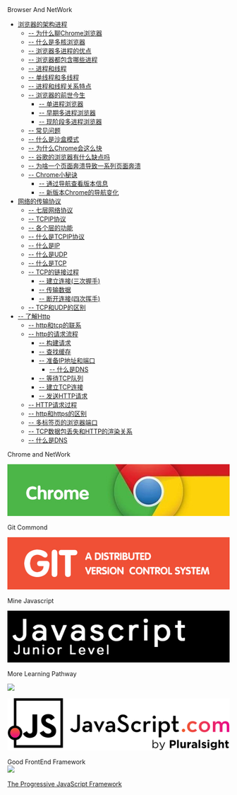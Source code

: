<!--- <img class="logo" src="img/logo.png" /> -->

<div class="sideBarTitle">Browser And NetWork</div>

* [浏览器的架构进程](base/#浏览器的架构进程)
    * [-- 为什么聊Chrome浏览器](base/#为什么聊Chrome浏览器)
    * [-- 什么是多核浏览器](base/#什么是多核浏览器)
    * [-- 浏览器多进程的优点](base/#浏览器多进程的优点)
    * [-- 浏览器都包含哪些进程](base/#浏览器都包含哪些进程)
    * [-- 进程和线程](base/#进程和线程)
    * [-- 单线程和多线程](base/#单线程和多线程)
    * [-- 进程和线程关系特点](base/#进程和线程关系特点)
    * [-- 浏览器的前世今生](base/#浏览器的前世今生)
        * [-- 单进程浏览器](base/#单进程浏览器) 
        * [-- 早期多进程浏览器](base/#早期多进程浏览器) 
        * [-- 现阶段多进程浏览器](base/#现阶段多进程浏览器) 
    * [-- 常见问题](base/#常见问题) 
    * [-- 什么是沙盒模式](base/#什么是沙盒模式) 
    * [-- 为什么Chrome会这么快](base/#为什么Chrome会这么快) 
    * [-- 谷歌的浏览器有什么缺点吗](base/#谷歌的浏览器有什么缺点吗) 
    * [-- 为啥一个页面奔溃导致一系列页面奔溃](base/#为啥一个页面奔溃导致一系列页面奔溃) 
    * [-- Chrome小秘诀](base/#Chrome小秘诀) 
        * [-- 通过导航查看版本信息](base/#通过导航查看版本信息) 
        * [-- 新版本Chrome的导航变化](base/#新版本Chrome的导航变化) 
* [网络的传输协议](network/#网络的传输协议)
    * [-- 七层网络协议](network/#七层网络协议)
    * [-- TCPIP协议](network/#TCPIP协议)
    * [-- 各个层的功能](network/#各个层的功能)
    * [-- 什么是TCPIP协议](network/#什么是TCPIP协议)
    * [-- 什么是IP](network/#什么是IP)
    * [-- 什么是UDP](network/#什么是UDP)
    * [-- 什么是TCP](network/#什么是TCP)
    * [-- TCP的链接过程](network/#TCP的链接过程)
        * [-- 建立连接(三次握手)](network/#建立连接)
        * [-- 传输数据](network/#传输数据)
        * [-- 断开连接(四次挥手)](network/#断开连接)
    * [-- TCP和UDP的区别](network/#TCP和UDP的区别)
* [-- 了解Http](http/#了解Http)
    * [-- http和tcp的联系](http/#http和tcp的联系)
    * [-- http的请求流程](http/#http的请求流程)
        * [-- 构建请求](http/#构建请求)
        * [-- 查找缓存](http/#查找缓存)
        * [-- 准备IP地址和端口](http/#准备IP地址和端口)
            * [-- 什么是DNS](http/#什么是DNS)
        * [-- 等待TCP队列](http/#等待TCP队列)
        * [-- 建立TCP连接](http/#建立TCP连接)
        * [-- 发送HTTP请求](http/#发送HTTP请求)
    * [-- HTTP请求过程](http/#HTTP请求过程)
    * [-- http和https的区别](http/#http和https的区别)
    * [-- 多标签页的浏览器端口](http/#多标签页的浏览器端口)
    * [-- TCP数据包丢失和HTTP的渲染关系](http/#TCP数据包丢失和HTTP的渲染关系)
    * [-- 什么是DNS](http/#什么是DNS)







<div class="MoreWay">Chrome and NetWork</div>

<a class="developerLogo" href="http://chrome.biuxbiu.design/" target="_blank"><img src="img/chrome.jpg"></a>


<div class="MoreWay">Git Commond</div>

<a class="developerLogo" href="http://git.biuxbiu.design/" target="_blank"><img src="img/git.jpg"></a>

<div class="MoreWay">Mine Javascript</div>

<a class="developerLogo" href="http://js.biuxbiu.design/" target="_blank"><img src="img/javascript-junior-level.png"></a>

<div class="MoreWay">More Learning Pathway</div>

<a class="developerLogo" href="https://developer.mozilla.org/zh-CN/docs/Web/JavaScript" target="_blank"><img src="https://developer.mozilla.org/static/img/web-docs-sprite.22a6a085cf14.svg"></a>


<a class="developerLogo" href="https://www.javascript.com/" target="_blank"><img src="img/js-logo.png"></a>


<div class="MoreWay">Good FrontEnd Framework</div>

<a class="vueLogo" href="https://cn.vuejs.org/" target="_blank">
<img src="https://cn.vuejs.org/images/logo.png">
<p>The Progressive JavaScript Framework</p>
</a>
